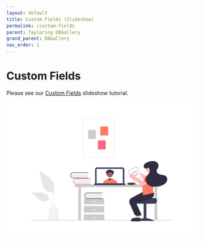 ```yaml
---
layout: default
title: Custom Fields (Slideshow)
permalink: /custom-fields
parent: Tayloring DBGallery
grand_parent: DBGallery
nav_order: 1
---
```


# Custom Fields

Please see our <a href="https://docs.google.com/presentation/d/1-fM1YyNQt5tcddxngUYA_U-hSEoXKkaVklvI2fHoCSg/edit?usp=sharing" target="_blank">Custom Fields</a> slideshow tutorial.

![Learning Grapic](/assets/undraw_Online_learning.png)
